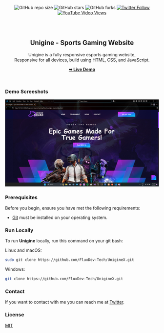 <div align="center">
  
  ![GitHub repo size](https://img.shields.io/github/repo-size/YujiTech/gamex)
  ![GitHub stars](https://img.shields.io/github/stars/YujiTech/gamex?style=social)
  ![GitHub forks](https://img.shields.io/github/forks/YujiTech/gamex?style=social)
[![Twitter Follow](https://img.shields.io/facebook/follow/YujiTech_?style=social)](https://twitter.com/intent/follow?screen_name=RenceMartinez_) 
  [![YouTube Video Views](https://img.shields.io/youtube/views/FAo8xeq4NKw?style=social)](https://youtu.be/FAo8xeq4NKw)

  <br />
  <br />

  <h2 align="center">Unigine - Sports Gaming Website</h2>

  Unigine is a fully responsive esports gaming website, <br />Responsive for all devices, build using HTML, CSS, and JavaScript.

  <a href="https://unigine-x.vercel.app/"><strong>➥ Live Demo</strong></a>   

</div>

<br />

### Demo Screeshots

![Unigine Desktop Demo](./readme-images/desktop.png "Desktop Demo")

### Prerequisites

Before you begin, ensure you have met the following requirements:

* [Git](https://git-scm.com/downloads "Download Git") must be installed on your operating system.

### Run Locally

To run **Unigine** locally, run this command on your git bash:

Linux and macOS:

```bash
sudo git clone https://github.com/FluxDev-Tech/UnigineX.git
```

Windows:

```bash
git clone https://github.com/FluxDev-Tech/UnigineX.git
```

### Contact

If you want to contact with me you can reach me at [Twitter](https://www.twitter.com/YujiTech).

### License

[MIT](https://choosealicense.com/licenses/mit/)

